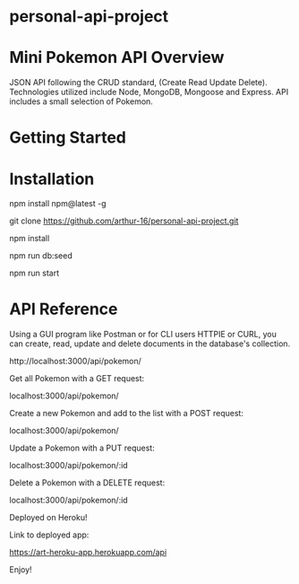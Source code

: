 # personal-api-project

Mini Pokemon API
Overview
================

JSON API following the CRUD standard, (Create Read Update Delete). Technologies utilized include Node, MongoDB, Mongoose and Express. API includes a small selection of Pokemon.

Getting Started
========================

Installation
========================
npm install npm@latest -g


git clone https://github.com/arthur-16/personal-api-project.git


npm install 


npm run db:seed


npm run start



API Reference
=====================

Using a GUI program like Postman or for CLI users HTTPIE or CURL, you can create, read, update and delete documents in the database's collection.

http://localhost:3000/api/pokemon/

Get all Pokemon with a GET request:

localhost:3000/api/pokemon/

Create a new Pokemon and add to the list with a POST request:

localhost:3000/api/pokemon/

Update a Pokemon with a PUT request:

localhost:3000/api/pokemon/:id

Delete a Pokemon with a DELETE request:

localhost:3000/api/pokemon/:id

Deployed on Heroku!

Link to deployed app:

https://art-heroku-app.herokuapp.com/api

Enjoy!
